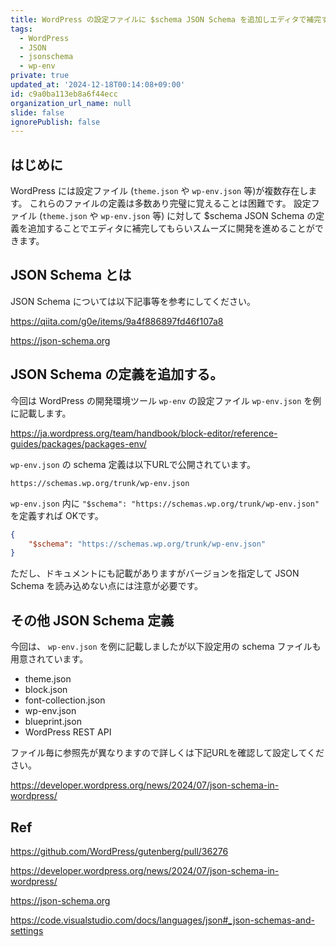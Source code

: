 ```yaml
---
title: WordPress の設定ファイルに $schema JSON Schema を追加しエディタで補完する
tags:
  - WordPress
  - JSON
  - jsonschema
  - wp-env
private: true
updated_at: '2024-12-18T00:14:08+09:00'
id: c9a0ba113eb8a6f44ecc
organization_url_name: null
slide: false
ignorePublish: false
---
```


## はじめに

WordPress には設定ファイル (`theme.json` や `wp-env.json` 等)が複数存在します。
これらのファイルの定義は多数あり完璧に覚えることは困難です。
設定ファイル (`theme.json` や `wp-env.json` 等) に対して $schema JSON Schema の定義を追加することでエディタに補完してもらいスムーズに開発を進めることができます。

## JSON Schema とは

JSON Schema については以下記事等を参考にしてください。

https://qiita.com/g0e/items/9a4f886897fd46f107a8

https://json-schema.org

## JSON Schema の定義を追加する。

今回は WordPress の開発環境ツール `wp-env` の設定ファイル `wp-env.json` を例に記載します。

https://ja.wordpress.org/team/handbook/block-editor/reference-guides/packages/packages-env/

`wp-env.json` の schema 定義は以下URLで公開されています。

`https://schemas.wp.org/trunk/wp-env.json`

`wp-env.json` 内に `"$schema": "https://schemas.wp.org/trunk/wp-env.json"` を定義すれば OKです。

```json:wp-env.json
{
    "$schema": "https://schemas.wp.org/trunk/wp-env.json"
}
```

ただし、ドキュメントにも記載がありますがバージョンを指定して JSON Schema を読み込めない点には注意が必要です。

## その他 JSON Schema 定義

今回は、 `wp-env.json` を例に記載しましたが以下設定用の schema ファイルも用意されています。

- theme.json
- block.json
- font-collection.json
- wp-env.json
- blueprint.json
- WordPress REST API

ファイル毎に参照先が異なりますので詳しくは下記URLを確認して設定してください。

https://developer.wordpress.org/news/2024/07/json-schema-in-wordpress/

## Ref

https://github.com/WordPress/gutenberg/pull/36276

https://developer.wordpress.org/news/2024/07/json-schema-in-wordpress/

https://json-schema.org

https://code.visualstudio.com/docs/languages/json#_json-schemas-and-settings
